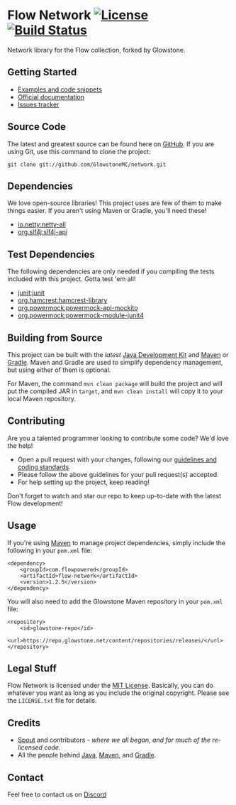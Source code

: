 # Flow Network [![License](http://img.shields.io/badge/license-MIT-lightgrey.svg?style=flat)][License]  [![Build Status](https://circleci.com/gh/GlowstoneMC/network.svg?style=svg)](https://circleci.com/gh/GlowstoneMC/network) 

Network library for the Flow collection, forked by Glowstone.

## Getting Started
* [Examples and code snippets](https://github.com/flow/examples/tree/master/network)
* [Official documentation](#documentation)
* [Issues tracker](https://github.com/GlowstoneMC/network/issues)

## Source Code
The latest and greatest source can be found here on [GitHub](https://github.com/GlowstoneMC/network). If you are using Git, use this command to clone the project:

    git clone git://github.com/GlowstoneMC/network.git

## Dependencies
We love open-source libraries! This project uses are few of them to make things easier. If you aren't using Maven or Gradle, you'll need these!
* [io.netty:netty-all](https://oss.sonatype.org/#nexus-search;gav~io.netty~netty-all~~~)
* [org.slf4j:slf4j-api](https://oss.sonatype.org/#nexus-search;gav~org.slf4j~slf4j-api~~~)

## Test Dependencies
The following dependencies are only needed if you compiling the tests included with this project. Gotta test 'em all!
* [junit:junit](https://oss.sonatype.org/#nexus-search;gav~junit~junit~~~)
* [org.hamcrest:hamcrest-library](https://oss.sonatype.org/#nexus-search;gav~org.hamcrest~hamcrest-library~~~)
* [org.powermock:powermock-api-mockito](https://oss.sonatype.org/#nexus-search;gav~org.powermock~powermock-api-mockito~~~)
* [org.powermock:powermock-module-junit4](https://oss.sonatype.org/#nexus-search;gav~org.powermock~powermock-module-junit4~~~)

## Building from Source
This project can be built with the _latest_ [Java Development Kit](http://oracle.com/technetwork/java/javase/downloads) and [Maven](https://maven.apache.org/) or [Gradle](https://www.gradle.org/). Maven and Gradle are used to simplify dependency management, but using either of them is optional.

For Maven, the command `mvn clean package` will build the project and will put the compiled JAR in `target`, and `mvn clean install` will copy it to your local Maven repository.

## Contributing
Are you a talented programmer looking to contribute some code? We'd love the help!

* Open a pull request with your changes, following our [guidelines and coding standards](CONTRIBUTING.md).
* Please follow the above guidelines for your pull request(s) accepted.
* For help setting up the project, keep reading!

Don't forget to watch and star our repo to keep up-to-date with the latest Flow development!

## Usage
If you're using [Maven](https://maven.apache.org/download.html) to manage project dependencies, simply include the following in your `pom.xml` file:

    <dependency>
        <groupId>com.flowpowered</groupId>
        <artifactId>flow-network</artifactId>
        <version>1.2.5</version>
    </dependency>

You will also need to add the Glowstone Maven repository in your `pom.xml` file:

    <repository>
        <id>glowstone-repo</id>
        <url>https://repo.glowstone.net/content/repositories/releases/</url>
    </repository>

## Legal Stuff
Flow Network is licensed under the [MIT License][License]. Basically, you can do whatever you want as long as you include the original copyright. Please see the `LICENSE.txt` file for details.

## Credits
* [Spout](https://spout.org/) and contributors - *where we all began, and for much of the re-licensed code.*
* All the people behind [Java](http://www.oracle.com/technetwork/java/index.html), [Maven](https://maven.apache.org/), and [Gradle](https://www.gradle.org/).

## Contact
Feel free to contact us on [Discord](https://discord.gg/TFJqhsC)


[License]: https://tldrlegal.com/l/mit
